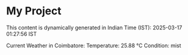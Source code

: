 # My Project

This content is dynamically generated in Indian Time (IST): 2025-03-17 01:27:56 IST


Current Weather in Coimbatore:
Temperature: 25.88 °C
Condition: mist
